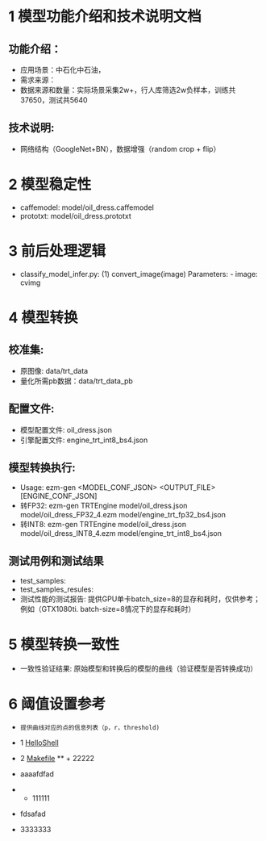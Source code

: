 # 1 模型功能介绍和技术说明文档
## 功能介绍：
*    应用场景：中石化中石油，
*    需求来源：
*    数据来源和数量：实际场景采集2w+，行人库筛选2w负样本，训练共37650，测试共5640

## 技术说明:
*    网络结构（GoogleNet+BN），数据增强（random crop + flip）

# 2 模型稳定性
* caffemodel: model/oil_dress.caffemodel
* prototxt: model/oil_dress.prototxt

# 3 前后处理逻辑
* classify_model_infer.py:
    (1) convert_image(image)
        Parameters:
        - image: cvimg


# 4 模型转换
## 校准集:
*    原图像: data/trt_data
*    量化所需pb数据：data/trt_data_pb
## 配置文件:
*    模型配置文件: oil_dress.json
*    引擎配置文件: engine_trt_int8_bs4.json

## 模型转换执行: 
*    Usage: ezm-gen <ENGINE> <MODEL_CONF_JSON> <OUTPUT_FILE> [ENGINE_CONF_JSON]
*    转FP32: ezm-gen TRTEngine model/oil_dress.json model/oil_dress_FP32_4.ezm model/engine_trt_fp32_bs4.json
*    转INT8:  ezm-gen TRTEngine model/oil_dress.json model/oil_dress_INT8_4.ezm model/engine_trt_int8_bs4.json

## 测试用例和测试结果
*    test_samples:
*    test_samples_resules:
*    测试性能的测试报告: 提供GPU单卡batch_size=8的显存和耗时，仅供参考；例如（GTX1080ti. batch-size=8情况下的显存和耗时）

# 5 模型转换一致性
*    一致性验证结果: 原始模型和转换后的模型的曲线（验证模型是否转换成功）

# 6 阈值设置参考
*     提供曲线对应的点的信息列表（p，r，threshold)




* 1 [HelloShell](https://github.com/AllenMao/Demo/tree/master/learningShell)

* 2 [Makefile](https://github.com/AllenMao/Demo/tree/master/learningShell/makefile)
** + 22222
+ aaaafdfad

* + 111111
+ fdsafad

 + 3333333
